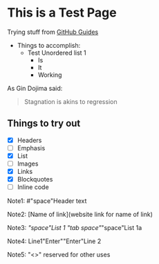 
# This is a Test Page
Trying stuff from [GitHub Guides](https://guides.github.com/features/mastering-markdown/)
* Things to accomplish:
  * Test Unordered list 1
    * Is
    * It
    * Working

As Gin Dojima said:

> Stagnation is akins to regression

## Things to try out

- [x] Headers
- [ ] Emphasis
- [x] List
- [ ] Images
- [x] Links
- [x] Blockquotes
- [ ] Inline code

Note1: #"space"Header text
 
Note2: [Name of link](website link for name of link)

Note3: *"space"List 1
       "tab space"*"space"List 1a
        
Note4: Line1"Enter""Enter"Line 2

Note5: "<>" reserved for other uses

